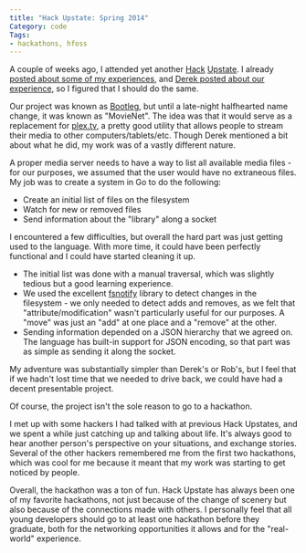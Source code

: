 ```yaml
---
title: "Hack Upstate: Spring 2014"
Category: code
Tags:
- hackathons, hfoss
---
```


A couple of weeks ago, I attended yet another [Hack] [Upstate]. I already [posted about some of my experiences][Go Rant], and [Derek posted about our experience][Derek's Post], so I figured that I should do the same.

Our project was known as [Bootleg], but until a late-night halfhearted name change, it was known as "MovieNet". The idea was that it would serve as a replacement for [plex.tv], a pretty good utility that allows people to stream their media to other computers/tablets/etc. Though Derek mentioned a bit about what he did, my work was of a vastly different nature.

A proper media server needs to have a way to list all available media files - for our purposes, we assumed that the user would have no extraneous files.
My job was to create a system in Go to do the following:

- Create an initial list of files on the filesystem
- Watch for new or removed files
- Send information about the "library" along a socket

I encountered a few difficulties, but overall the hard part was just getting used to the language. With more time, it could have been perfectly functional and I could have started cleaning it up.

- The initial list was done with a manual traversal, which was slightly tedious but a good learning experience.
- We used the excellent [fsnotify] library to detect changes in the filesystem - we only needed to detect adds and removes, as we felt that "attribute/modification" wasn't particularly useful for our purposes. A "move" was just an "add" at one place and a "remove" at the other.
- Sending information depended on a JSON hierarchy that we agreed on. The language has built-in support for JSON encoding, so that part was as simple as sending it along the socket.

My adventure was substantially simpler than Derek's or Rob's, but I feel that if we hadn't lost time that we needed to drive back, we could have had a decent presentable project.

Of course, the project isn't the sole reason to go to a hackathon.

I met up with some hackers I had talked with at previous Hack Upstates, and we spent a while just catching up and talking about life. It's always good to hear another person's perspective on your situations, and exchange stories. Several of the other hackers remembered me from the first two hackathons, which was cool for me because it meant that my work was starting to get noticed by people.

Overall, the hackathon was a ton of fun. Hack Upstate has always been one of my favorite hackathons, not just because of the change of scenery but also because of the connections made with others. I personally feel that all young developers should go to at least one hackathon before they graduate, both for the networking opportunities it allows and for the "real-world" experience.

[Hack]: {filename}/2013/10/17-hack-upstate-part-1.md
[Upstate]: {filename}/2013/10/30-hack-upstate-part-2.md
[Go Rant]: {filename}/2014/04/05-playing-with-golang.md "Golang Rant"
[Derek's Post]: http://blog.gonyeo.com/hfoss-hack-upstate.html
[Bootleg]: https://github.com/robgssp/movienet "Bootleg"
[plex.tv]: http://plex.tv
[fsnotify]: https://github.com/howeyc/fsnotify
